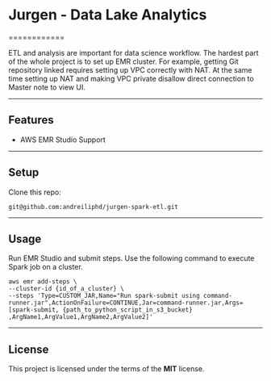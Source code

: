 # Jurgen - Data Lake Analytics

============

ETL and analysis are important for data science workflow.
The hardest part of the whole project is to set up EMR cluster.
For example, getting Git repository linked requires setting up VPC
correctly with NAT. At the same time setting up NAT and making VPC
private disallow direct connection to Master note to view UI.

---

## Features
- AWS EMR Studio Support

---

## Setup
Clone this repo:
```
git@github.com:andreiliphd/jurgen-spark-etl.git
```


---


## Usage
Run EMR Studio and submit steps.
Use the following command to execute Spark job on a cluster.
```shell
aws emr add-steps \
--cluster-id {id_of_a_cluster} \
--steps 'Type=CUSTOM_JAR,Name="Run spark-submit using command-runner.jar",ActionOnFailure=CONTINUE,Jar=command-runner.jar,Args=[spark-submit, {path_to_python_script_in_s3_bucket} ,ArgName1,ArgValue1,ArgName2,ArgValue2]'
```

---

## License
This project is licensed under the terms of the **MIT** license.